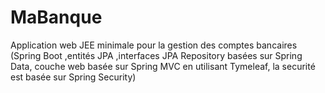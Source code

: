 # MaBanque
Application web JEE minimale pour la gestion des comptes bancaires (Spring Boot ,entités JPA ,interfaces JPA Repository basées sur Spring Data, couche web basée sur Spring MVC en utilisant Tymeleaf, la securité est basée sur Spring Security) 
